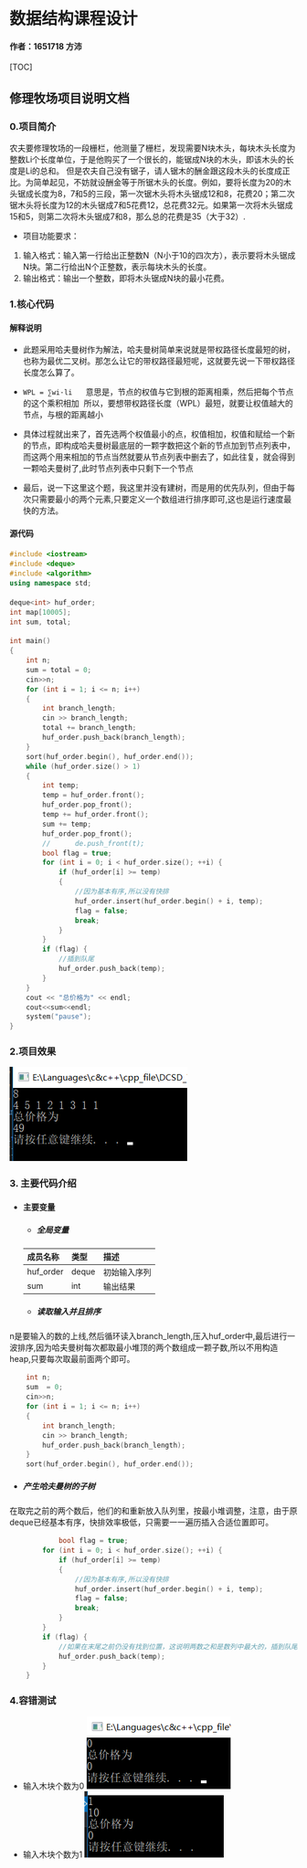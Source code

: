 # 数据结构课程设计

#### 作者：1651718 方沛

[TOC]

## 修理牧场项目说明文档

### 0.项目简介
农夫要修理牧场的一段栅栏，他测量了栅栏，发现需要N块木头，每块木头长度为整数Li个长度单位，于是他购买了一个很长的，能锯成N块的木头，即该木头的长度是Li的总和。
但是农夫自己没有锯子，请人锯木的酬金跟这段木头的长度成正比。为简单起见，不妨就设酬金等于所锯木头的长度。例如，要将长度为20的木头锯成长度为8，7和5的三段，第一次锯木头将木头锯成12和8，花费20；第二次锯木头将长度为12的木头锯成7和5花费12，总花费32元。如果第一次将木头锯成15和5，则第二次将木头锯成7和8，那么总的花费是35（大于32）.

- 项目功能要求：
1. 输入格式：输入第一行给出正整数N（N小于10的四次方），表示要将木头锯成N块。第二行给出N个正整数，表示每块木头的长度。
2. 输出格式：输出一个整数，即将木头锯成N块的最小花费。

### 1.核心代码
#### 解释说明
- 此题采用哈夫曼树作为解法，哈夫曼树简单来说就是带权路径长度最短的树，也称为最优二叉树。那怎么让它的带权路径最短呢，这就要先说一下带权路径长度怎么算了。
- `WPL = ∑wi·li`      意思是，节点的权值与它到根的距离相乘，然后把每个节点的这个乘积相加
 所以，要想带权路径长度（WPL）最短，就要让权值越大的节点，与根的距离越小

- 具体过程就出来了，首先选两个权值最小的点，权值相加，权值和赋给一个新的节点，即构成哈夫曼树最底层的一颗字数把这个新的节点加到节点列表中，而这两个用来相加的节点当然就要从节点列表中删去了，如此往复，就会得到一颗哈夫曼树了,此时节点列表中只剩下一个节点
- 最后，说一下这里这个题，我这里并没有建树，而是用的优先队列，但由于每次只需要最小的两个元素,只要定义一个数组进行排序即可,这也是运行速度最快的方法。

#### 源代码
```c++
#include <iostream>
#include <deque>
#include <algorithm>
using namespace std;

deque<int> huf_order;
int map[10005];
int sum, total;

int main()
{
	int n;
	sum = total = 0;
	cin>>n;
	for (int i = 1; i <= n; i++)
	{
		int branch_length;
		cin >> branch_length;
		total += branch_length;
		huf_order.push_back(branch_length);
	}
	sort(huf_order.begin(), huf_order.end());
	while (huf_order.size() > 1)
	{
		int temp;
		temp = huf_order.front();
		huf_order.pop_front();
		temp += huf_order.front();
		sum += temp;
		huf_order.pop_front();
		//		de.push_front(t);
		bool flag = true;
		for (int i = 0; i < huf_order.size(); ++i) {
			if (huf_order[i] >= temp)
			{
				//因为基本有序,所以没有快排
				huf_order.insert(huf_order.begin() + i, temp);
				flag = false;
				break;
			}
		}
		if (flag) {
			//插到队尾
			huf_order.push_back(temp);
		}
	}
	cout << "总价格为" << endl;
	cout<<sum<<endl;
	system("pause");
}
```

### 2.项目效果
![image](./image/结果.png)

### 3. 主要代码介绍

- #### 主要变量  

  - ##### 全局变量
  | 成员名称 | 类型 | 描述       |
  | -------- | ------ | ---------- |
  | huf_order | deque<int> | 初始输入序列 |
  | sum    | int | 输出结果 |

  - ##### 读取输入并且排序
n是要输入的数的上线,然后循环读入branch_length,压入huf_order中,最后进行一波排序,因为哈夫曼树每次都取最小堆顶的两个数组成一颗子数,所以不用构造heap,只要每次取最前面两个即可。
```c++
	int n;
	sum  = 0;
	cin>>n;
	for (int i = 1; i <= n; i++)
	{
		int branch_length;
		cin >> branch_length;
		huf_order.push_back(branch_length);
	}
	sort(huf_order.begin(), huf_order.end());
```
 - ##### 产生哈夫曼树的子树
在取完之前的两个数后，他们的和重新放入队列里，按最小堆调整，注意，由于原deque已经基本有序，快排效率极低，只需要一一遍历插入合适位置即可。
```c++
			bool flag = true;
		for (int i = 0; i < huf_order.size(); ++i) {
			if (huf_order[i] >= temp)
			{
				//因为基本有序,所以没有快排
				huf_order.insert(huf_order.begin() + i, temp);
				flag = false;
				break;
			}
		}
		if (flag) {
			//如果在末尾之前仍没有找到位置，这说明两数之和是数列中最大的，插到队尾
			huf_order.push_back(temp);
		}
	}
```
### 4.容错测试
- 输入木块个数为0
![image](./image/个数为0.png)
- 输入木块个数为1
![image](./image/个数为1.png)






